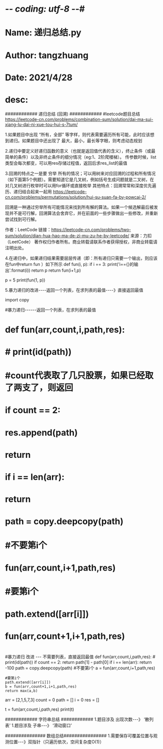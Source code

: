 # -*- coding: utf-8 -*-#

# Name:   递归总结.py
# Author: tangzhuang
# Date:   2021/4/28
# desc:         



############    递归总结 (回溯)            ############
#leetcode题目总结 https://leetcode-cn.com/problems/combination-sum/solution/dai-ma-sui-xiang-lu-dai-ni-xue-tou-hui-s-7tum/

1.如果题目中出现 “所有，全部” 等字样，则代表需要遍历所有可能，此时应该想到递归。如果题目中还出现了
最大，最小，最长等字眼，则考虑动态规划

2.递归中要定义好递归函数的意义（也就是返回值代表的含义），终止条件（或最简单的条件）以及非终止条件的细分情况（eg:1、2阶爬楼梯）。
传参数时候，list类型会每次都变，可以用res存储过程值，返回后求res_list的最值

3.回溯的特点之一是要 穷举 所有的情况；可以用树来对应回溯的过程和所有情况（如下面第5个例题）。需要知道它是几叉树，例如括号生成问题就是二叉树，在对几叉树进行枚举时可以用for循环或直接枚举
其他特点：回溯常常和深度优先遍历、递归结合起来一起用
https://leetcode-cn.com/problems/permutations/solution/hui-su-suan-fa-by-powcai-2/

回溯是一种通过穷举所有可能情况来找到所有解的算法。如果一个候选解最后被发现并不是可行解，回溯算法会舍弃它，并在前面的一些步骤做出一些修改，并重新尝试找到可行解。

作者：LeetCode
链接：https://leetcode-cn.com/problems/two-sum/solution/dian-hua-hao-ma-de-zi-mu-zu-he-by-leetcode/
来源：力扣（LeetCode）
著作权归作者所有。商业转载请联系作者获得授权，非商业转载请注明出处。


4.在递归中，如果递归结果需要层层传递（即：所有递归只需要一个输出，则应该在fun中return fun ）如下所示
def fun(i, p):
    if i == 3:
        print('i=={}的输出'.format(i))
        return p
    return fun(i+1,p)

p = 5
print(fun(1, p))


5.暴力递归的改进----返回一个列表，在求列表的最值----》直接返回最值

import copy

#暴力递归------返回一个列表，在求列表的最值
# def fun(arr,count,i,path,res):
#     # print(id(path))
#     #count代表取了几只股票，如果已经取了两支了，则返回
#     if count == 2:
#         res.append(path)
#         return
#     if i == len(arr):
#         return
#     path = copy.deepcopy(path)
#     #不要第i个
#     fun(arr,count,i+1,path,res)
#
#     #要第i个
#     path.extend([arr[i]])
#     fun(arr,count+1,i+1,path,res)
#


#暴力递归 改进 --- 不需要列表，直接返回最值
def fun(arr,count,i,path,res):
    # print(id(path))
    if count == 2:
        return path[1] - path[0]
    if i == len(arr):
        return -100
    path = copy.deepcopy(path)
    #不要第i个
    a = fun(arr,count,i+1,path,res)

    #要第i个
    path.extend([arr[i]])
    b = fun(arr,count+1,i+1,path,res)
    return max(a,b)

arr = [2,1,5,7,3]
count = 0
path = []
i = 0
res = []

t = fun(arr,count,i,path,res)
print(t)




############    字符串总结             ############
1.题目涉及 出现次数---》 ‘散列表’
1.题目涉及 子串---》 ‘滑动窗口’










###############   数组总结################
1.需要保存可覆盖位置与观测位置---》双指针（只遍历依次，空间复杂度O(1)）
